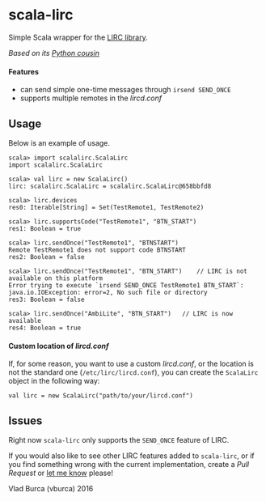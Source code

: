 scala-lirc
==========

Simple Scala wrapper for the [LIRC library](http://www.lirc.org/).

*Based on its [Python cousin](https://github.com/loisaidasam/lirc-python)*

#### Features

* can send simple one-time messages through `irsend SEND_ONCE`
* supports multiple remotes in the *lircd.conf*


## Usage

Below is an example of usage.

```
scala> import scalalirc.ScalaLirc
import scalalirc.ScalaLirc

scala> val lirc = new ScalaLirc()
lirc: scalalirc.ScalaLirc = scalalirc.ScalaLirc@658bbfd8

scala> lirc.devices
res0: Iterable[String] = Set(TestRemote1, TestRemote2)

scala> lirc.supportsCode("TestRemote1", "BTN_START")
res1: Boolean = true

scala> lirc.sendOnce("TestRemote1", "BTNSTART")
Remote TestRemote1 does not support code BTNSTART
res2: Boolean = false

scala> lirc.sendOnce("TestRemote1", "BTN_START")    // LIRC is not available on this platform
Error trying to execute `irsend SEND_ONCE TestRemote1 BTN_START`: java.io.IOException: error=2, No such file or directory
res3: Boolean = false

scala> lirc.sendOnce("AmbiLite", "BTN_START")   // LIRC is now available
res4: Boolean = true
```

#### Custom location of *lircd.conf*
If, for some reason, you want to use a custom *lircd.conf*, or the location is not the standard one (`/etc/lirc/lircd.conf`),
you can create the `ScalaLirc` object in the following way:

```
val lirc = new ScalaLirc("path/to/your/lircd.conf")
```



## Issues

Right now `scala-lirc` only supports the `SEND_ONCE` feature of LIRC. 

If you would also like to see other LIRC features added to `scala-lirc`, or if you find something wrong with the current implementation,
create a *Pull Request* or [let me know](https://github.com/vburca/scala-lirc/issues/new?title=New%20LIRC%20Feature) please!


Vlad Burca (vburca) 2016
